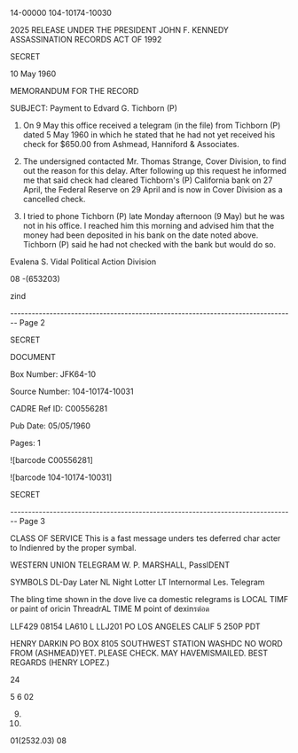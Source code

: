 14-00000
104-10174-10030

2025 RELEASE UNDER THE PRESIDENT JOHN F. KENNEDY ASSASSINATION RECORDS ACT OF 1992

SECRET

10 May 1960

MEMORANDUM FOR THE RECORD

SUBJECT: Payment to Edvard G. Tichborn (P)

1. On 9 May this office received a telegram (in the file) from Tichborn (P) dated 5 May 1960 in which he stated that he had not yet received his check for $650.00 from Ashmead, Hanniford &
   Associates.

2. The undersigned contacted Mr. Thomas Strange, Cover Division, to find out the reason for this delay. After following up this request he informed me that said check had cleared Tichborn's (P) California bank on 27 April, the Federal Reserve on 29 April and is now in Cover Division as a cancelled check.

3. I tried to phone Tichborn (P) late Monday afternoon (9 May) but he was not in his office. I reached him this morning and advised him that the money had been deposited in his bank on the date noted above. Tichborn (P) said he had not checked with the bank but would do so.

Evalena S. Vidal
Political Action Division

08
-(653203)

zind


-------------------------------------------------------------------------------- Page 2

SECRET

DOCUMENT

Box Number: JFK64-10

Source Number: 104-10174-10031

CADRE Ref ID: C00556281

Pub Date: 05/05/1960

Pages: 1

![barcode C00556281]

![barcode 104-10174-10031]

SECRET


-------------------------------------------------------------------------------- Page 3

CLASS OF SERVICE
This is a fast message
unders tes deferred char
acter to Indienred by the
proper symbal.

WESTERN UNION
TELEGRAM
W. P. MARSHALL, PassIDENT

SYMBOLS
DL-Day Later
NL Night Lotter
LT Internormal
Les. Telegram

The bling time shown in the dove live ca domestic relegrams is LOCAL TIMF or paint of oricin ThreadrAL TIME M point of dexinรต่อด

LLF429 08154 LA610
L LLJ201 PO LOS ANGELES CALIF 5 250P PDT

HENRY DARKIN
PO BOX 8105 SOUTHWEST STATION WASHDC
NO WORD FROM (ASHMEAD)YET. PLEASE CHECK. MAY HAVEMISMAILED.
BEST REGARDS
(HENRY LOPEZ.)

24

5 6 02

09. 
1. 
01(2532.03)
08
